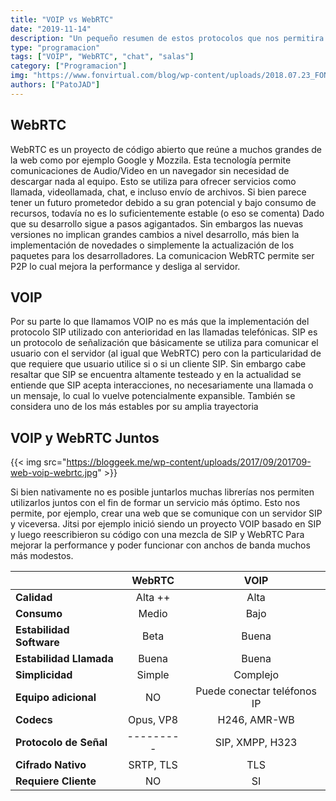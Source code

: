 ```yaml
---
title: "VOIP vs WebRTC"
date: "2019-11-14"
description: "Un pequeño resumen de estos protocolos que nos permitira tomar una decicion"
type: "programacion"
tags: ["VOIP", "WebRTC", "chat", "salas"]
category: ["Programacion"]
img: "https://www.fonvirtual.com/blog/wp-content/uploads/2018.07.23_FON_EN_fonvirtual_WebRTC-vs-SIP-what-is-the-difference1_KS.jpg"
authors: ["PatoJAD"]
---
```


## WebRTC

WebRTC es un proyecto de código abierto que reúne a muchos grandes de la web como por ejemplo Google y Mozzila. Esta tecnología permite comunicaciones de Audio/Video en un navegador sin necesidad de descargar nada al equipo. Esto se utiliza para ofrecer servicios como llamada, videollamada, chat, e incluso envío de archivos. Si bien parece tener un futuro prometedor debido a su gran potencial y bajo consumo de recursos, todavía no es lo suficientemente estable (o eso se comenta) Dado que su desarrollo sigue a pasos agigantados. Sin embargos las nuevas versiones no implican grandes cambios a nivel desarrollo, más bien la implementación de novedades o simplemente la actualización de los paquetes para los desarrolladores. La comunicacion WebRTC permite ser P2P lo cual mejora la performance y desliga al servidor.

## VOIP

Por su parte lo que llamamos VOIP no es más que la implementación del protocolo SIP utilizado con anterioridad en las llamadas telefónicas. SIP es un protocolo de señalización que básicamente se utiliza para comunicar el usuario con el servidor (al igual que WebRTC) pero con la particularidad de que requiere que usuario utilice si o si un cliente SIP. Sin embargo cabe resaltar que SIP se encuentra altamente testeado y en la actualidad se entiende que SIP acepta interacciones, no necesariamente una llamada o un mensaje, lo cual lo vuelve potencialmente expansible. También se considera uno de los más estables por su amplia trayectoria

## VOIP y WebRTC Juntos

{{< img src="https://bloggeek.me/wp-content/uploads/2017/09/201709-web-voip-webrtc.jpg" >}}

Si bien nativamente no es posible juntarlos muchas librerías nos permiten utilizarlos juntos con el fin de formar un servicio más óptimo. Esto nos permite, por ejemplo, crear una web que se comunique con un servidor SIP y viceversa. Jitsi por ejemplo inició siendo un proyecto VOIP basado en SIP y luego reescribieron su código con una mezcla de SIP y WebRTC Para mejorar la performance y poder funcionar con anchos de banda muchos más modestos.

|                          |  WebRTC   |            VOIP             |
| ------------------------ | :-------: | :-------------------------: |
| **Calidad**              |  Alta ++  |            Alta             |
| **Consumo**              |   Medio   |            Bajo             |
| **Estabilidad Software** |   Beta    |            Buena            |
| **Estabilidad Llamada**  |   Buena   |            Buena            |
| **Simplicidad**          |  Simple   |          Complejo           |
| **Equipo adicional**     |    NO     | Puede conectar teléfonos IP |
| **Codecs**               | Opus, VP8 |        H246, AMR-WB         |
| **Protocolo de Señal**   | --------- |       SIP, XMPP, H323       |
| **Cifrado Nativo**       | SRTP, TLS |             TLS             |
| **Requiere Cliente**     |    NO     |             SI              |
